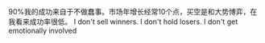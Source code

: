 
90%我的成功来自于不做蠢事。市场年增长经常10个点，买空是和大势博弈，在我看来成功率很低。
I don't sell winners. 
I don't hold losers. 
I don't get emotionally involved